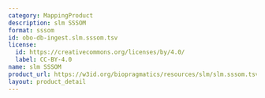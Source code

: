 ```yaml
---
category: MappingProduct
description: slm SSSOM
format: sssom
id: obo-db-ingest.slm.sssom.tsv
license:
  id: https://creativecommons.org/licenses/by/4.0/
  label: CC-BY-4.0
name: slm SSSOM
product_url: https://w3id.org/biopragmatics/resources/slm/slm.sssom.tsv
layout: product_detail
---
```

